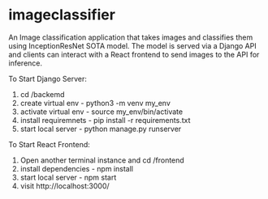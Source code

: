 # imageclassifier
An Image classification application that takes images and classifies them using InceptionResNet SOTA model. The model is served via a Django API and clients can interact with a React frontend to send images to the API for inference.

To Start Django Server:
1. cd /backemd
2. create virtual env - python3 -m venv my_env
3. activate virtual env - source my_env/bin/activate
4. install requiremnets - pip install -r requirements.txt
5. start local server - python manage.py runserver


To Start React Frontend:
1. Open another terminal instance and cd /frontend
2. install dependencies - npm install
3. start local server - npm start
4. visit http://localhost:3000/
